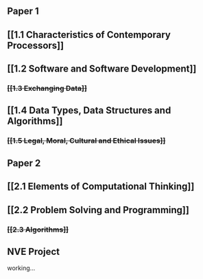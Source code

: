 ## **Paper 1**
## [[1.1 Characteristics of Contemporary Processors]]
## [[1.2 Software and Software Development]]
### ~~[[1.3 Exchanging Data]]~~
## [[1.4 Data Types, Data Structures and Algorithms]]
### ~~[[1.5 Legal, Moral, Cultural and Ethical Issues]]~~
## **Paper 2**
## [[2.1 Elements of Computational Thinking]]
## [[2.2 Problem Solving and Programming]]
### ~~[[2.3 Algorithms]]~~

## **NVE Project**
working...